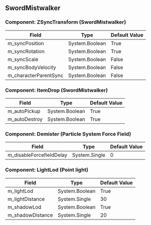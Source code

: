 ## SwordMistwalker

### Component: ZSyncTransform (SwordMistwalker)

|Field|Type|Default Value|
|---|---|---|
|m_syncPosition|System.Boolean|True|
|m_syncRotation|System.Boolean|True|
|m_syncScale|System.Boolean|False|
|m_syncBodyVelocity|System.Boolean|False|
|m_characterParentSync|System.Boolean|False|

### Component: ItemDrop (SwordMistwalker)

|Field|Type|Default Value|
|---|---|---|
|m_autoPickup|System.Boolean|True|
|m_autoDestroy|System.Boolean|True|

### Component: Demister (Particle System Force Field)

|Field|Type|Default Value|
|---|---|---|
|m_disableForcefieldDelay|System.Single|0|

### Component: LightLod (Point light)

|Field|Type|Default Value|
|---|---|---|
|m_lightLod|System.Boolean|True|
|m_lightDistance|System.Single|30|
|m_shadowLod|System.Boolean|True|
|m_shadowDistance|System.Single|20|

